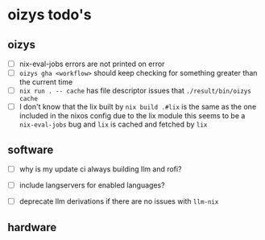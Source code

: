 # oizys todo's

## oizys

- [ ] nix-eval-jobs errors are not printed on error
- [ ] `oizys gha <workflow>` should keep checking for something greater than the current time
- [ ] `nix run . -- cache` has file descriptor issues that `./result/bin/oizys cache`
- [ ] I don't know that the lix built by `nix build .#lix` is the same as the one included in the nixos config due to the lix module
  this seems to be a `nix-eval-jobs` bug and `lix` is cached and fetched by `lix`

## software

- [ ] why is my update ci always building llm and rofi?
- [ ] include langservers for enabled languages?

- [ ] deprecate llm derivations if there are no issues with `llm-nix`

## hardware

<!-- generated with <3 by daylinmorgan/todo -->
